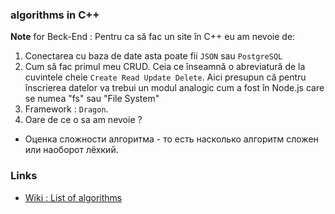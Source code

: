 ### algorithms in C++

**Note** for Beck-End : Pentru ca să fac un site în C++ eu am nevoie de:

1. Conectarea cu baza de date asta poate fii `JSON` sau `PostgreSQL`
2. Cum să fac primul meu CRUD. Ceia ce înseamnă o abreviatură de la cuvintele cheie `Create Read Update Delete`. Aici presupun că pentru înscrierea datelor va trebui un modul analogic cum a fost în Node.js care se numea "fs" sau "File System"
3. Framework : `Dragon`.
4. Oare de ce o sa am nevoie ?

* Оценка сложности алгоритма - то есть насколько алгоритм сложен или наоборот лёхкий.



### Links

* [Wiki : List of algorithms](https://en.wikipedia.org/wiki/List_of_algorithms)